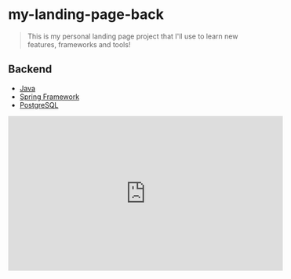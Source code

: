 # my-landing-page-back
> This is my personal landing page project that I'll use to learn new features, frameworks and tools! 

## Backend
- [Java](https://docs.oracle.com/en/java/)
- [Spring Framework](https://docs.spring.io/spring-framework/reference/testing/annotations.html)
- [PostgreSQL](https://www.postgresql.org/)

<iframe width="560" height="315" src="https://www.youtube.com/embed/S9-mpiYtHas" frameborder="0" allow="accelerometer; autoplay; clipboard-write; encrypted-media; gyroscope; picture-in-picture" allowfullscreen></iframe>